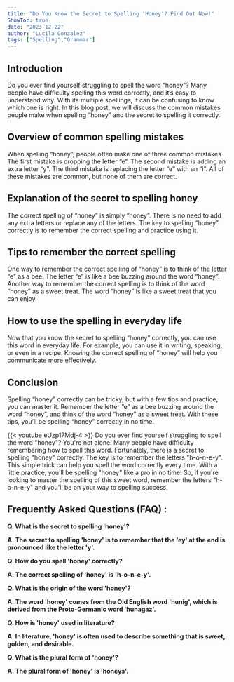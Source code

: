 ```yaml
---
title: "Do You Know the Secret to Spelling 'Honey'? Find Out Now!"
ShowToc: true 
date: "2023-12-22"
author: "Lucila Gonzalez" 
tags: ["Spelling","Grammar"]
---
```

## Introduction 
Do you ever find yourself struggling to spell the word “honey”? Many people have difficulty spelling this word correctly, and it’s easy to understand why. With its multiple spellings, it can be confusing to know which one is right. In this blog post, we will discuss the common mistakes people make when spelling “honey” and the secret to spelling it correctly.

## Overview of common spelling mistakes
When spelling “honey”, people often make one of three common mistakes. The first mistake is dropping the letter “e”. The second mistake is adding an extra letter “y”. The third mistake is replacing the letter “e” with an “i”. All of these mistakes are common, but none of them are correct.

## Explanation of the secret to spelling honey
The correct spelling of “honey” is simply “honey”. There is no need to add any extra letters or replace any of the letters. The key to spelling “honey” correctly is to remember the correct spelling and practice using it.

## Tips to remember the correct spelling
One way to remember the correct spelling of “honey” is to think of the letter “e” as a bee. The letter “e” is like a bee buzzing around the word “honey”. Another way to remember the correct spelling is to think of the word “honey” as a sweet treat. The word “honey” is like a sweet treat that you can enjoy.

## How to use the spelling in everyday life
Now that you know the secret to spelling “honey” correctly, you can use this word in everyday life. For example, you can use it in writing, speaking, or even in a recipe. Knowing the correct spelling of “honey” will help you communicate more effectively.

## Conclusion
Spelling “honey” correctly can be tricky, but with a few tips and practice, you can master it. Remember the letter “e” as a bee buzzing around the word “honey”, and think of the word “honey” as a sweet treat. With these tips, you’ll be spelling “honey” correctly in no time.

{{< youtube eUzp17Mdj-4 >}} 
Do you ever find yourself struggling to spell the word "honey"? You're not alone! Many people have difficulty remembering how to spell this word. Fortunately, there is a secret to spelling "honey" correctly. The key is to remember the letters "h-o-n-e-y". This simple trick can help you spell the word correctly every time. With a little practice, you'll be spelling "honey" like a pro in no time! So, if you're looking to master the spelling of this sweet word, remember the letters "h-o-n-e-y" and you'll be on your way to spelling success.

## Frequently Asked Questions (FAQ) :
**Q. What is the secret to spelling 'honey'?**

**A. The secret to spelling 'honey' is to remember that the 'ey' at the end is pronounced like the letter 'y'.**

**Q. How do you spell 'honey' correctly?**

**A. The correct spelling of 'honey' is 'h-o-n-e-y'.**

**Q. What is the origin of the word 'honey'?**

**A. The word 'honey' comes from the Old English word 'hunig', which is derived from the Proto-Germanic word 'hunagaz'.**

**Q. How is 'honey' used in literature?**

**A. In literature, 'honey' is often used to describe something that is sweet, golden, and desirable.**

**Q. What is the plural form of 'honey'?**

**A. The plural form of 'honey' is 'honeys'.**





